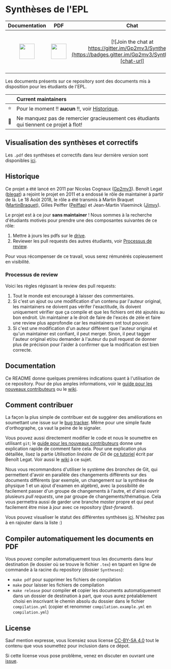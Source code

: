 # Synthèses de l'EPL

| **Documentation**  | **PDF** | **Chat** |**Git** | **Build** | **Discord**|
|:------------------:|:-------:|:--------:|:------:|:---------:|:----------:|
| [<img src="https://cdn.pixabay.com/photo/2013/04/01/21/32/reading-99244_960_720.png" width="48">][doc-url] | [<img src="https://image.freepik.com/free-icon/pdf-file-format-symbol_318-45340.jpg" width="48">][pdf-url] | [![Join the chat at https://gitter.im/Gp2mv3/Syntheses](https://badges.gitter.im/Gp2mv3/Syntheses.svg)][chat-url] | [<img src="https://gitforwindows.org/img/git_logo.png" width="48">][git-url] | [<img src="https://github.com/Tfloow/Syntheses/actions/workflows/main.yml/badge.svg" width="128">][build-url] | [<img src="https://upload.wikimedia.org/wikipedia/fr/thumb/4/4f/Discord_Logo_sans_texte.svg/106px-Discord_Logo_sans_texte.svg.png?20210527094128" width="64">][discord-url]

Les documents présents sur ce repository sont des documents
mis à disposition pour les étudiants de l'EPL.

|         | Current maintainers                                                                    |
| :-----: | :------------------------------------------------------------------------------------- |
| :star:  | Pour le moment :bangbang: **aucun** :bangbang:, voir [Historique](#historique).        |
| :beers: | Ne manquez pas de remercier gracieusement ces étudiants qui tiennent ce projet à flot! |

## Visualisation des synthèses et correctifs
Les `.pdf` des synthèses et correctifs dans leur dernière version sont disponibles
[ici][pdf-url].

## Historique

Ce projet a été lancé en 2011 par Nicolas Cognaux ([Gp2mv3](https://github.com/Gp2mv3)).
Benoît Legat ([blegat](https://github.com/blegat)) a rejoint le projet en 2011 et a endossé le rôle de maintainer à partir de là.
Le 18 Août 2018, le rôle a été transmis à Martin Braquet ([MartinBraquet](https://github.com/MartinBraquet)), Gilles Peiffer ([Peiffap](https://github.com/Peiffap)) et Jean-Martin Vlaeminck ([Jimvy](https://github.com/Jimvy)).

Le projet est à ce jour **sans maintainer** !
Nous sommes à la recherche d'étudiants motivés pour prendre une des composantes suivantes de ce rôle:
1. Mettre à jours les pdfs sur le [drive](pdf-url).
2. Reviewer les pull requests des autres étudiants, voir [Processus de review](#processus-de-review).

Pour vous récompenser de ce travail, vous serez rémunérés copieusement en visibilité.

### Processus de review

Voici les règles régissant la review des pull requests:
1. Tout le monde est encouragé à laisser des commentaires.
2. Si c'est un ajout ou une modification d'un contenu par l'auteur original, les maintainers ne doivent pas vérifer l'exactitude, ils doivent uniquement vérifier que ça compile et que les fichiers ont été ajoutés au bon endroit. Un maintainer a le droit de faire de l'excès de zèle et faire une review plus approfondie car les maintainers ont tout pouvoir.
3. Si c'est une modification d'un auteur différent que l'auteur original et qu'un maintainer est confiant, il peut merger. Sinon, il peut tagger l'auteur original et/ou demander à l'auteur du pull request de donner plus de précision pour l'aider à confirmer que la modification est bien correcte.

## Documentation
Ce README donne quelques premières indications
quant à l'utilisation de ce repository.
Pour de plus amples informations,
voir le [guide pour les nouveaux contributeurs][doc-url]
ou le [wiki](https://github.com/Gp2mv3/Syntheses/wiki).

## Comment contribuer
La façon la plus simple de contribuer est de suggérer des améliorations
en soumettant une issue sur le
[bug tracker](https://github.com/Gp2mv3/Syntheses/issues).
Même pour une simple faute d'orthographe, ça vaut la peine de le signaler.

Vous pouvez aussi directement modifier le code et nous le soumettre
en utilisant `git`; le [guide pour les nouveaux contributeurs][doc-url]
donne une explication rapide de comment faire cela.
Pour une explication plus détaillée, lisez la partie *Utilisation linéaire de Git* de
[ce tutoriel](http://sites.uclouvain.be/SystInfo/notes/Outils/html/git.html)
écrit par Benoît Legat.
Voir aussi le [wiki](https://github.com/Gp2mv3/Syntheses/wiki) à ce sujet.

Nous vous recommandons d'utiliser le système des *branches* de Git,
qui permettent d'avoir en parallèle des changements différents sur des documents différents
(par exemple, un changement sur la synthèse de physique 1 et un ajout d'examen en algèbre),
avec la possibilité de facilement passer d'un groupe de changements à l'autre,
et d'ainsi ouvrir plusieurs *pull requests*, une par groupe de changements/thématique.
Cela vous permettra aussi de garder une branche *master* propre
et qui peut facilement être mise à jour avec ce repository (*fast-forward*).

Vous pouvez visualiser le statut des différentes synthèses
[ici](https://github.com/Gp2mv3/Syntheses/wiki/Status).
N'hésitez pas à en rajouter dans la liste :)

## Compiler automatiquement les documents en PDF
Vous pouvez compiler automatiquement tous les documents dans leur destination (le dossier où se trouve le fichier `.tex`) en tapant en ligne de commande à la racine du repository (dossier `Syntheses`):
* `make pdf` pour supprimer les fichiers de compilation
* `make` pour laisser les fichiers de compilation
* `make release` pour compiler **et** copier les documents automatiquement dans un dossier de destination à part, que vous aurez préalablement choisi en inscrivant le chemin absolu du dossier dans le fichier `compilation.yml` (copier et renommer `compilation.example.yml` en `compilation.yml`)

## License
Sauf mention expresse, vous licensiez sous license [CC-BY-SA 4.0](http://creativecommons.org/licenses/by-sa/4.0/)
tout le contenu que vous soumettez pour inclusion dans ce dépot.

Si cette license vous pose problème, venez en discuter en ouvrant une [issue](https://github.com/Gp2mv3/Syntheses/issues/new).

[pdf-url]:https://uclouvain-my.sharepoint.com/:f:/g/personal/martin_brans_student_uclouvain_be/EgZKYEd1tThAlv8yvdVhTvkBUzjN2z-dN5jx4wE0a1e94g
[doc-url]: https://drive.google.com/file/d/0B1axlYz3_XXKRzdGVWdGdUZ6UGs/view?usp=sharing&resourcekey=0-OJs4Mzz_eBpEbfdTmiUOgw
[chat-url]: https://gitter.im/Gp2mv3/Syntheses?utm_source=badge&utm_medium=badge&utm_campaign=pr-badge&utm_content=badge
[forum-url]: http://forum-epl.be
[git-url]: https://try.github.io
[build-url]: https://github.com/Tfloow/Syntheses/actions
[discord-url]: https://discord.gg/WUuu38vtET
